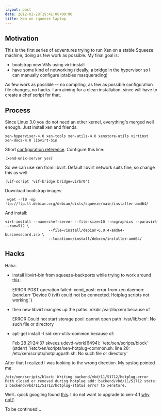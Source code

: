 ```yaml
---
layout: post
date: 2012-02-28T19:41:00+00:00
title: Xen on squeeze laptop
---
```


Motivation
----------

This is the first series of adventures trying to run Xen on a stable Squeeze
machine, doing as few work as possible. My final goal is:

* bootstrap new VMs using virt-install
* have some kind of networking (ideally, a bridge in the hypervisor so I
  can manually configure iptables masquerading)

As few work as possible -- no compiling, as few as possible configuration file
changes, no hacks. I am aiming for a clean installation, since will have to
create a chef script for that.

Process
-------

Since Linux 3.0 you do not need an other kernel, everything's merged well
enough. Just install xen and friends:

    xen-hypervisor-4.0 xen-tools xen-utils-4.0 xenstore-utils virtinst xen-docs-4.0 libvirt-bin

Short [configuration reference][config]. Configure this line:

    (xend-unix-server yes)

So we can use xen from libvirt. Default libvirt network suits fine, so change this as well:

    (vif-script 'vif-bridge bridge=virbr0')

Download bootstrap images:

     wget -rl0 -np ftp://ftp.lt.debian.org/debian/dists/squeeze/main/installer-amd64/

And install:

    virt-install --name=chef-server --file-size=10 --nographics --paravirt --ram=512 \
                        --file=/install/debian-6.0.4-amd64-businesscard.iso \
                        --location=/install/debxen/installer-amd64/

Hacks
-----

Haha.

* Install libvirt-bin from squeeze-backports while trying to work around this:
    
    ERROR    POST operation failed: xend_post: error from xen daemon: (xend.err 'Device 0 (vif) could not be connected. Hotplug scripts not working.')

* then new libvirt mangles up the paths. mkdir /var/lib/xen/ because of

    ERROR    Could not start storage pool: cannot open path '/var/lib/xen': No such file or directory

* apt-get install -t sid xen-utils-common because of:

    Feb 28 21:24:37 skveez udevd-work\[6494\]: '/etc/xen/scripts/block' (stderr) '/etc/xen/scripts/xen-hotplug-common.sh: line 20: /etc/xen/scripts/hotplugpath.sh: No such file or directory'

After that I realized I was looking to the wrong direction. My syslog pointed me:

    /etc/xen/scripts/block: Writing backend/vbd/11/51712/hotplug-error Path closed or removed during hotplug add: backend/vbd/11/51712 state: 1 backend/vbd/11/51712/hotplug-status error to xenstore.

Well.. quick googling found [this][2]. I do not want to upgrade to xen-4.1 [why not?][3].

To be continued...

[config]: http://blog.penumbra.be/2010/02/xen-libvirt-debian-lenny/
[2]: http://lists.fedoraproject.org/pipermail/xen/2011-February/005369.html
[3]: http://lists.debian.org/debian-devel/2012/02/msg00159.html

